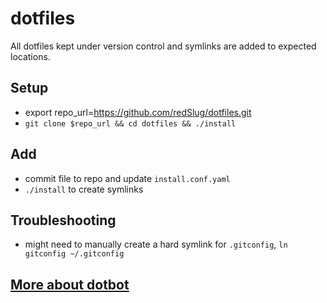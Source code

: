 # dotfiles
All dotfiles kept under version control and symlinks are added to expected locations.

## Setup
- export repo_url=https://github.com/redSlug/dotfiles.git
- `git clone $repo_url && cd dotfiles && ./install`

## Add
- commit file to repo and update `install.conf.yaml`
- `./install` to create symlinks

## Troubleshooting
- might need to manually create a hard symlink for `.gitconfig`, `ln gitconfig ~/.gitconfig`

## [More about dotbot](https://github.com/anishathalye/dotbot)
